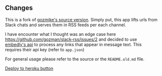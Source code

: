 ## Changes
This is a fork of [gozmike's source version](https://github.com/gozman/slack-rss). Simply put, this app lifts urls from Slack chats and serves them in RSS feeds per each channel.

I have encounter what I thought was an edge case here https://github.com/gozman/slack-rss/issues/2 and decided to use [embedly's api](http://docs.embed.ly/docs/oembed) to process any links that appear in message text. This requires their api key (refer to ``app.json``)

For general usage please refer to the source or the ``README.old.md`` file.

<a href="https://heroku.com/deploy?template=https://github.com/97-109-107/slack-rss/tree/master">Deploy to heroku button</a>
